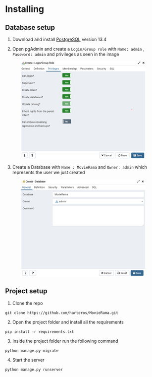 # Installing

## Database setup


1. Download and install [PostgreSQL](https://www.enterprisedb.com/downloads/postgres-postgresql-downloads)
 version 13.4


2. Open pgAdmin and create a `Login/Group role` with `Name: admin` , `Password: admin` and privileges as seen in the image

<p align="center">
<img alt="alt text" src="installation/privileges.png" width="400"/>
<p>

3. Create a Database with `Name : MovieRama` and `Owner: admin` which represents the user we just created

<p align="center">
<img alt="alt text" src="installation/createDB.png" width="400"/>
</p>

## Project setup

1. Clone the repo 

```
git clone https://github.com/harteros/MovieRama.git
```

2. Open the project folder and install all the requirements

```
pip install -r requirements.txt
```
3. Inside the project folder run the following command

```
python manage.py migrate
```

4. Start the server 

```
python manage.py runserver
```